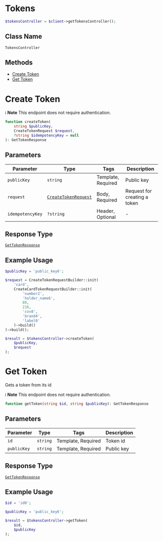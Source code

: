 # Tokens

```php
$tokensController = $client->getTokensController();
```

## Class Name

`TokensController`

## Methods

* [Create Token](../../doc/controllers/tokens.md#create-token)
* [Get Token](../../doc/controllers/tokens.md#get-token)


# Create Token

:information_source: **Note** This endpoint does not require authentication.

```php
function createToken(
    string $publicKey,
    CreateTokenRequest $request,
    ?string $idempotencyKey = null
): GetTokenResponse
```

## Parameters

| Parameter | Type | Tags | Description |
|  --- | --- | --- | --- |
| `publicKey` | `string` | Template, Required | Public key |
| `request` | [`CreateTokenRequest`](../../doc/models/create-token-request.md) | Body, Required | Request for creating a token |
| `idempotencyKey` | `?string` | Header, Optional | - |

## Response Type

[`GetTokenResponse`](../../doc/models/get-token-response.md)

## Example Usage

```php
$publicKey = 'public_key6';

$request = CreateTokenRequestBuilder::init(
    'card',
    CreateCardTokenRequestBuilder::init(
        'number2',
        'holder_name6',
        80,
        216,
        'cvv8',
        'brand4',
        'label0'
    )->build()
)->build();

$result = $tokensController->createToken(
    $publicKey,
    $request
);
```


# Get Token

Gets a token from its id

:information_source: **Note** This endpoint does not require authentication.

```php
function getToken(string $id, string $publicKey): GetTokenResponse
```

## Parameters

| Parameter | Type | Tags | Description |
|  --- | --- | --- | --- |
| `id` | `string` | Template, Required | Token id |
| `publicKey` | `string` | Template, Required | Public key |

## Response Type

[`GetTokenResponse`](../../doc/models/get-token-response.md)

## Example Usage

```php
$id = 'id0';

$publicKey = 'public_key6';

$result = $tokensController->getToken(
    $id,
    $publicKey
);
```

